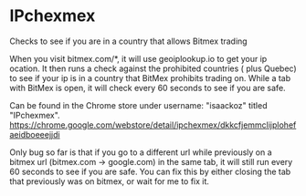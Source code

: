 # IPchexmex
Checks to see if you are in a country that allows Bitmex trading

When you visit bitmex.com/\*, it will use geoiplookup.io to get your ip ocation. It then runs a check against the prohibited countries ( plus Quebec) to see if your ip is in a country that BitMex prohibits trading on. While a tab with BitMex is open, it will check every 60 seconds to see if you are safe. 

Can be found in the Chrome store under username: "isaackoz" titled "IPchexmex". 
https://chrome.google.com/webstore/detail/ipchexmex/dkkcfjemmclijplohefaeidboeeejjdi

Only bug so far is that if you go to a different url while previously on a bitmex url (bitmex.com -> google.com) in the same tab, it will still run every 60 seconds to see if you are safe. You can fix this by either closing the tab that previously was on bitmex, or wait for me to fix it. 
